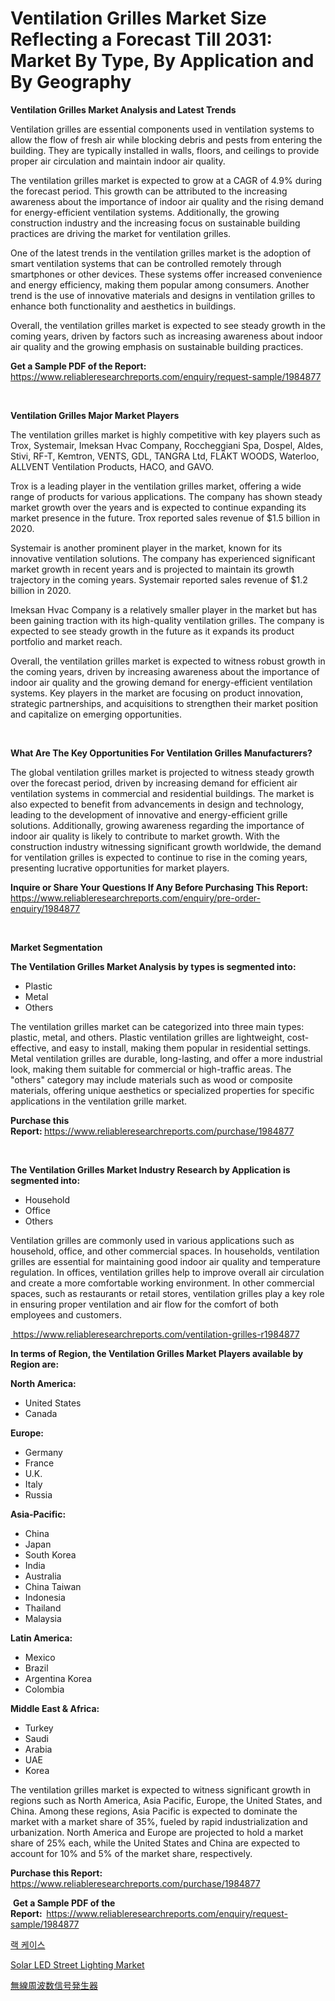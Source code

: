 <p><h1>Ventilation Grilles Market Size Reflecting a Forecast Till 2031: Market By Type, By Application and By Geography</h1></p><p><strong>Ventilation Grilles Market Analysis and Latest Trends</strong></p>
<p><p>Ventilation grilles are essential components used in ventilation systems to allow the flow of fresh air while blocking debris and pests from entering the building. They are typically installed in walls, floors, and ceilings to provide proper air circulation and maintain indoor air quality.</p><p>The ventilation grilles market is expected to grow at a CAGR of 4.9% during the forecast period. This growth can be attributed to the increasing awareness about the importance of indoor air quality and the rising demand for energy-efficient ventilation systems. Additionally, the growing construction industry and the increasing focus on sustainable building practices are driving the market for ventilation grilles.</p><p>One of the latest trends in the ventilation grilles market is the adoption of smart ventilation systems that can be controlled remotely through smartphones or other devices. These systems offer increased convenience and energy efficiency, making them popular among consumers. Another trend is the use of innovative materials and designs in ventilation grilles to enhance both functionality and aesthetics in buildings.</p><p>Overall, the ventilation grilles market is expected to see steady growth in the coming years, driven by factors such as increasing awareness about indoor air quality and the growing emphasis on sustainable building practices.</p></p>
<p><strong>Get a Sample PDF of the Report:&nbsp;</strong> <a href="https://www.reliableresearchreports.com/enquiry/request-sample/1984877">https://www.reliableresearchreports.com/enquiry/request-sample/1984877</a></p>
<p>&nbsp;</p>
<p><strong>Ventilation Grilles Major Market Players</strong></p>
<p><p>The ventilation grilles market is highly competitive with key players such as Trox, Systemair, Imeksan Hvac Company, Roccheggiani Spa, Dospel, Aldes, Stivi, RF-T, Kemtron, VENTS, GDL, TANGRA Ltd, FLÄKT WOODS, Waterloo, ALLVENT Ventilation Products, HACO, and GAVO. </p><p>Trox is a leading player in the ventilation grilles market, offering a wide range of products for various applications. The company has shown steady market growth over the years and is expected to continue expanding its market presence in the future. Trox reported sales revenue of $1.5 billion in 2020.</p><p>Systemair is another prominent player in the market, known for its innovative ventilation solutions. The company has experienced significant market growth in recent years and is projected to maintain its growth trajectory in the coming years. Systemair reported sales revenue of $1.2 billion in 2020.</p><p>Imeksan Hvac Company is a relatively smaller player in the market but has been gaining traction with its high-quality ventilation grilles. The company is expected to see steady growth in the future as it expands its product portfolio and market reach.</p><p>Overall, the ventilation grilles market is expected to witness robust growth in the coming years, driven by increasing awareness about the importance of indoor air quality and the growing demand for energy-efficient ventilation systems. Key players in the market are focusing on product innovation, strategic partnerships, and acquisitions to strengthen their market position and capitalize on emerging opportunities.</p></p>
<p>&nbsp;</p>
<p><strong>What Are The Key Opportunities For Ventilation Grilles Manufacturers?</strong></p>
<p><p>The global ventilation grilles market is projected to witness steady growth over the forecast period, driven by increasing demand for efficient air ventilation systems in commercial and residential buildings. The market is also expected to benefit from advancements in design and technology, leading to the development of innovative and energy-efficient grille solutions. Additionally, growing awareness regarding the importance of indoor air quality is likely to contribute to market growth. With the construction industry witnessing significant growth worldwide, the demand for ventilation grilles is expected to continue to rise in the coming years, presenting lucrative opportunities for market players.</p></p>
<p><strong>Inquire or Share Your Questions If Any Before Purchasing This Report:</strong> <a href="https://www.reliableresearchreports.com/enquiry/pre-order-enquiry/1984877">https://www.reliableresearchreports.com/enquiry/pre-order-enquiry/1984877</a></p>
<p>&nbsp;</p>
<p><strong>Market Segmentation</strong></p>
<p><strong>The Ventilation Grilles Market Analysis by types is segmented into:</strong></p>
<p><ul><li>Plastic</li><li>Metal</li><li>Others</li></ul></p>
<p><p>The ventilation grilles market can be categorized into three main types: plastic, metal, and others. Plastic ventilation grilles are lightweight, cost-effective, and easy to install, making them popular in residential settings. Metal ventilation grilles are durable, long-lasting, and offer a more industrial look, making them suitable for commercial or high-traffic areas. The "others" category may include materials such as wood or composite materials, offering unique aesthetics or specialized properties for specific applications in the ventilation grille market.</p></p>
<p><strong>Purchase this Report:&nbsp;</strong><a href="https://www.reliableresearchreports.com/purchase/1984877">https://www.reliableresearchreports.com/purchase/1984877</a></p>
<p>&nbsp;</p>
<p><strong>The Ventilation Grilles Market Industry Research by Application is segmented into:</strong></p>
<p><ul><li>Household</li><li>Office</li><li>Others</li></ul></p>
<p><p>Ventilation grilles are commonly used in various applications such as household, office, and other commercial spaces. In households, ventilation grilles are essential for maintaining good indoor air quality and temperature regulation. In offices, ventilation grilles help to improve overall air circulation and create a more comfortable working environment. In other commercial spaces, such as restaurants or retail stores, ventilation grilles play a key role in ensuring proper ventilation and air flow for the comfort of both employees and customers.</p></p>
<p><a href="https://www.reliableresearchreports.com/ventilation-grilles-r1984877">&nbsp;https://www.reliableresearchreports.com/ventilation-grilles-r1984877</a></p>
<p><strong>In terms of Region, the Ventilation Grilles Market Players available by Region are:</strong></p>
<p>
    <p> <strong> North America: </strong>
        <ul>
            <li>United States</li>
            <li>Canada</li>
        </ul>
        </p> 
    <p> <strong> Europe: </strong>
        <ul>
            <li>Germany</li>
            <li>France</li>
            <li>U.K.</li>
            <li>Italy</li>
            <li>Russia</li>
        </ul>
        </p> 
    <p> <strong> Asia-Pacific: </strong>
        <ul>
            <li>China</li>
            <li>Japan</li>
            <li>South Korea</li>
            <li>India</li>
            <li>Australia</li>
            <li>China Taiwan</li>
            <li>Indonesia</li>
            <li>Thailand</li>
            <li>Malaysia</li>
        </ul>
        </p> 
    <p> <strong> Latin America: </strong>
        <ul>
            <li>Mexico</li>
            <li>Brazil</li>
            <li>Argentina Korea</li>
            <li>Colombia</li>
        </ul>
        </p> 
    <p> <strong> Middle East & Africa: </strong>
        <ul>
            <li>Turkey</li>
            <li>Saudi</li>
            <li>Arabia</li>
            <li>UAE</li>
            <li>Korea</li>
        </ul>
    </p>
    </p>
<p><p>The ventilation grilles market is expected to witness significant growth in regions such as North America, Asia Pacific, Europe, the United States, and China. Among these regions, Asia Pacific is expected to dominate the market with a market share of 35%, fueled by rapid industrialization and urbanization. North America and Europe are projected to hold a market share of 25% each, while the United States and China are expected to account for 10% and 5% of the market share, respectively.</p></p>
<p><strong>Purchase this Report: </strong><a href="https://www.reliableresearchreports.com/purchase/1984877">https://www.reliableresearchreports.com/purchase/1984877</a></p>
<p>&nbsp;<strong>Get a Sample PDF of the Report:&nbsp;&nbsp;</strong><a href="https://www.reliableresearchreports.com/enquiry/request-sample/1984877">https://www.reliableresearchreports.com/enquiry/request-sample/1984877</a></p>
<p><strong></strong></p>
<p><p><a href="https://github.com/plelbej847484502/Market-Research-Report-List-1/blob/main/787960328531.md">랙 케이스</a></p><p><a href="https://github.com/WillieWoodard/Market-Research-Report-List-4/blob/main/solar-led-street-lighting-market.md">Solar LED Street Lighting Market</a></p><p><a href="https://github.com/oafhukehf4709715/Market-Research-Report-List-1/blob/main/930765831105.md">無線周波数信号発生器</a></p></p>